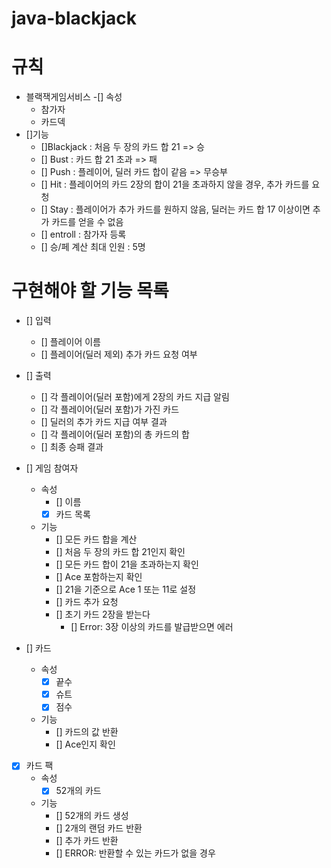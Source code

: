# java-blackjack

# 규칙
- 블랙잭게임서비스
  -[] 속성
    - 참가자
    - 카드덱
- []기능
    - []Blackjack : 처음 두 장의 카드 합 21 => 승
    - [] Bust : 카드 합 21 초과 => 패
    - [] Push : 플레이어, 딜러 카드 합이 같음 => 무승부
    - [] Hit : 플레이어의 카드 2장의 합이 21을 초과하지 않을 경우, 추가 카드를 요청
    - [] Stay : 플레이어가 추가 카드를 원하지 않음, 딜러는 카드 합 17 이상이면 추가 카드를 얻을 수 없음
    - [] entroll : 참가자 등록
    - [] 승/페 계산
      최대 인원 : 5명


# 구현해야 할 기능 목록
- [] 입력
    - [] 플레이어 이름
    - [] 플레이어(딜러 제외) 추가 카드 요청 여부

- [] 출력
    - [] 각 플레이어(딜러 포함)에게 2장의 카드 지급 알림
    - [] 각 플레이어(딜러 포함)가 가진 카드
    - [] 딜러의 추가 카드 지급 여부 결과
    - [] 각 플레이어(딜러 포함)의 총 카드의 합
    - [] 최종 승패 결과

- [] 게임 참여자
    - 속성
        - [] 이름
        - [x] 카드 목록

    - 기능
        - [] 모든 카드 합을 계산
        - [] 처음 두 장의 카드 합 21인지 확인
        - [] 모든 카드 합이 21을 초과하는지 확인
        - [] Ace 포함하는지 확인
        - [] 21을 기준으로 Ace 1 또는 11로 설정
        - [] 카드 추가 요청
        - [] 초기 카드 2장을 받는다
            - [] Error: 3장 이상의 카드를 발급받으면 에러

- [] 카드
    - 속성
        - [x] 끝수
        - [x] 슈트
        - [x] 점수

    - 기능
        - [] 카드의 값 반환
        - [] Ace인지 확인

- [x] 카드 팩
    - 속성
        - [x] 52개의 카드

    - 기능
        - [] 52개의 카드 생성
        - [] 2개의 랜덤 카드 반환
        - [] 추가 카드 반환
        - [] ERROR: 반환할 수 있는 카드가 없을 경우
    